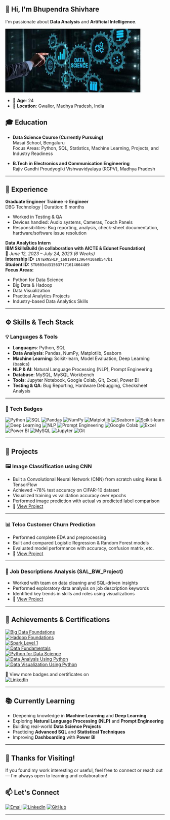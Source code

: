 

<!--
**shivharebhupendra/shivharebhupendra** is a ✨ _special_ ✨ repository because its `README.md` (this file) appears on your GitHub profile.

Here are some ideas to get you started:

- 🔭 I’m currently working on ...
- 🌱 I’m currently learning ...
- 👯 I’m looking to collaborate on ...
- 🤔 I’m looking for help with ...
- 💬 Ask me about ...
- 📫 How to reach me: ...
- 😄 Pronouns: ...
- ⚡ Fun fact: ...
-->

## 👋 Hi, I'm Bhupendra Shivhare

I'm passionate about **Data Analysis** and **Artificial Intelligence**.

<img src="assets/image-1.jpg" alt="Data Analyst" />


- 🧑 **Age**: 24  
- 📍 **Location**: Gwalior, Madhya Pradesh, India

## 🎓 Education

- **Data Science Course (Currently Pursuing)**  
  Masai School, Bengaluru  
  Focus Areas: Python, SQL, Statistics, Machine Learning, Projects, and Industry Readiness

  
- **B.Tech in Electronics and Communication Engineering**  
  Rajiv Gandhi Proudyogiki Vishwavidyalaya (RGPV), Madhya Pradesh



---


## 💼 Experience

**Graduate Engineer Trainee → Engineer**  
DBG Technology | Duration: 6 months  
- Worked in Testing & QA  
- Devices handled: Audio systems, Cameras, Touch Panels  
- Responsibilities: Bug reporting, analysis, check-sheet documentation, hardware/software issue resolution


**Data Analytics Intern**  
**IBM SkillsBuild (in collaboration with AICTE & Edunet Foundation)**  
📅 _June 12, 2023 – July 24, 2023 (6 Weeks)_  
**Internship ID:** `INTERNSHIP_168198413964410a8b547b1`  
**Student ID:** `STU603dd315637f71614664469`  
**Focus Areas:**  
- Python for Data Science  
- Big Data & Hadoop  
- Data Visualization  
- Practical Analytics Projects  
- Industry-based Data Analytics Skills

---

## ⚙️ Skills & Tech Stack

### 💡 Languages & Tools
- **Languages**: Python, SQL  
- **Data Analysis**: Pandas, NumPy, Matplotlib, Seaborn  
- **Machine Learning**: Scikit-learn, Model Evaluation, Deep Learning (basics)  
- **NLP & AI**: Natural Language Processing (NLP), Prompt Engineering  
- **Database**: MySQL, MySQL Workbench  
- **Tools**: Jupyter Notebook, Google Colab, Git, Excel, Power BI  
- **Testing & QA**: Bug Reporting, Hardware Debugging, Checksheet Analysis

---

### 🚀 Tech Badges

![Python](https://img.shields.io/badge/Python-3776AB?style=for-the-badge&logo=python&logoColor=white)
![SQL](https://img.shields.io/badge/SQL-025E8C?style=for-the-badge&logo=mysql&logoColor=white)
![Pandas](https://img.shields.io/badge/Pandas-150458?style=for-the-badge&logo=pandas)
![NumPy](https://img.shields.io/badge/Numpy-013243?style=for-the-badge&logo=numpy)
![Matplotlib](https://img.shields.io/badge/Matplotlib-11557c?style=for-the-badge&logo=matplotlib)
![Seaborn](https://img.shields.io/badge/Seaborn-3776AB?style=for-the-badge)
![Scikit-learn](https://img.shields.io/badge/Scikit--learn-F7931E?style=for-the-badge&logo=scikitlearn&logoColor=white)
![Deep Learning](https://img.shields.io/badge/Deep%20Learning-blueviolet?style=for-the-badge)
![NLP](https://img.shields.io/badge/NLP-ff6f61?style=for-the-badge)
![Prompt Engineering](https://img.shields.io/badge/Prompt%20Engineering-4b0082?style=for-the-badge)
![Google Colab](https://img.shields.io/badge/Google_Colab-F9AB00?style=for-the-badge&logo=googlecolab&logoColor=white)
![Excel](https://img.shields.io/badge/Microsoft_Excel-217346?style=for-the-badge&logo=microsoft-excel&logoColor=white)
![Power BI](https://img.shields.io/badge/Power_BI-F2C811?style=for-the-badge&logo=powerbi&logoColor=black)
![MySQL](https://img.shields.io/badge/MySQL-00758F?style=for-the-badge&logo=mysql&logoColor=white)
![Jupyter](https://img.shields.io/badge/Jupyter-F37626?style=for-the-badge&logo=jupyter)
![Git](https://img.shields.io/badge/Git-F05032?style=for-the-badge&logo=git&logoColor=white)

---
## 💼 Projects

### 🖼️ Image Classification using CNN  
- Built a Convolutional Neural Network (CNN) from scratch using Keras & TensorFlow  
- Achieved ~78% test accuracy on CIFAR-10 dataset  
- Visualized training vs validation accuracy over epochs  
- Performed image prediction with actual vs predicted label comparison  
- 🔗 [View Project](https://github.com/shivharebhupendra/Image-Classification-with-CNN)

---

### 📊 Telco Customer Churn Prediction
- Performed complete EDA and preprocessing
- Built and compared Logistic Regression & Random Forest models
- Evaluated model performance with accuracy, confusion matrix, etc.
- 🔗 [View Project](https://github.com/shivharebhupendra/telco-customer-churn-prediction)

---

### 📄 Job Descriptions Analysis (SAL_BW_Project)
- Worked with team on data cleaning and SQL-driven insights
- Performed exploratory data analysis on job description keywords
- Identified key trends in skills and roles using visualizations
- 🔗 [View Project](https://github.com/shivharebhupendra/Build_Week_Project)

---

## 🏅 Achievements & Certifications

[![Big Data Foundations](https://img.shields.io/badge/IBM-Big%20Data%20Foundations-blue?style=for-the-badge&logo=ibm&logoColor=white)](https://www.credly.com/badges/773517ea-8fda-4419-9908-ce78d5229848)  
[![Hadoop Foundations](https://img.shields.io/badge/IBM-Hadoop%20Foundations-blue?style=for-the-badge&logo=ibm&logoColor=white)](https://www.credly.com/badges/443dd69a-3ee0-4c80-acdb-7eddbcce6d6b)  
[![Spark Level 1](https://img.shields.io/badge/IBM-Spark%20L1-blue?style=for-the-badge&logo=ibm&logoColor=white)](https://www.credly.com/badges/d00de449-4328-4212-8d53-92da0ae50bc8)  
[![Data Fundamentals](https://img.shields.io/badge/IBM-Data%20Fundamentals-blue?style=for-the-badge&logo=ibm&logoColor=white)](https://www.credly.com/badges/06aa3187-41d7-4bbc-b2e8-ed5bb673d56b)  
[![Python for Data Science](https://img.shields.io/badge/IBM-Python%20for%20Data%20Science-blue?style=for-the-badge&logo=ibm&logoColor=white)](https://www.credly.com/badges/0ab57241-cf78-411d-9302-10b58623c338)  
[![Data Analysis Using Python](https://img.shields.io/badge/IBM-Data%20Analysis%20Using%20Python-blue?style=for-the-badge&logo=ibm&logoColor=white)](https://www.credly.com/badges/2f6f6e45-cae7-4c95-affa-8a917e89d93f)  
[![Data Visualization Using Python](https://img.shields.io/badge/IBM-Data%20Visualization%20Using%20Python-blue?style=for-the-badge&logo=ibm&logoColor=white)](https://www.credly.com/badges/f1d96401-0097-4e9d-b0d0-66008d96dbfa)

📜 View more badges and certificates on  
[![LinkedIn](https://img.shields.io/badge/LinkedIn-Profile-0077B5?style=for-the-badge&logo=linkedin&logoColor=white)](https://www.linkedin.com/in/bhupendra-shivhare-a8a02a25b)


---

## 📚 Currently Learning

- Deepening knowledge in **Machine Learning** and **Deep Learning**
- Exploring **Natural Language Processing (NLP)** and **Prompt Engineering**
- Building real-world **Data Science Projects**
- Practicing **Advanced SQL** and **Statistical Techniques**
- Improving **Dashboarding** with **Power BI**



---

## 🙏 Thanks for Visiting!

If you found my work interesting or useful, feel free to connect or reach out — I'm always open to learning and collaboration!

## 📫 Let's Connect

[![Email](https://img.shields.io/badge/Gmail-shivharebhupendra0@gmail.com-D14836?style=for-the-badge&logo=gmail&logoColor=white)](mailto:shivharebhupendra0@gmail.com)
[![LinkedIn](https://img.shields.io/badge/LinkedIn-0077B5?style=for-the-badge&logo=linkedin&logoColor=white)](https://www.linkedin.com/in/bhupendra-shivhare-a8a02a25b)
[![GitHub](https://img.shields.io/badge/GitHub-100000?style=for-the-badge&logo=github&logoColor=white)](https://github.com/shivharebhupendra)

---


